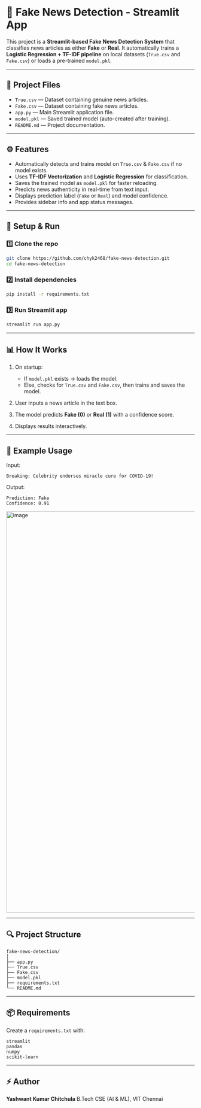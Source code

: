 # 📰 Fake News Detection - Streamlit App

This project is a **Streamlit-based Fake News Detection System** that classifies news articles as either **Fake** or **Real**. It automatically trains a **Logistic Regression + TF-IDF pipeline** on local datasets (`True.csv` and `Fake.csv`) or loads a pre-trained `model.pkl`.

---

## 📁 Project Files

* `True.csv` — Dataset containing genuine news articles.
* `Fake.csv` — Dataset containing fake news articles.
* `app.py` — Main Streamlit application file.
* `model.pkl` — Saved trained model (auto-created after training).
* `README.md` — Project documentation.

---

## ⚙️ Features

* Automatically detects and trains model on `True.csv` & `Fake.csv` if no model exists.
* Uses **TF-IDF Vectorization** and **Logistic Regression** for classification.
* Saves the trained model as `model.pkl` for faster reloading.
* Predicts news authenticity in real-time from text input.
* Displays prediction label (`Fake` or `Real`) and model confidence.
* Provides sidebar info and app status messages.

---

## 🚀 Setup & Run

### 1️⃣ Clone the repo

```bash
git clone https://github.com/chyk2468/fake-news-detection.git
cd fake-news-detection
```

### 2️⃣ Install dependencies

```bash
pip install -r requirements.txt
```

### 3️⃣ Run Streamlit app

```bash
streamlit run app.py
```

---

## 📊 How It Works

1. On startup:

   * If `model.pkl` exists → loads the model.
   * Else, checks for `True.csv` and `Fake.csv`, then trains and saves the model.
2. User inputs a news article in the text box.
3. The model predicts **Fake (0)** or **Real (1)** with a confidence score.
4. Displays results interactively.

---

## 📑 Example Usage

Input:

```
Breaking: Celebrity endorses miracle cure for COVID-19!
```

Output:

```
Prediction: Fake
Confidence: 0.91
```
<img width="1919" height="1073" alt="image" src="https://github.com/user-attachments/assets/69fefdcb-21b9-409a-9ca6-9aeda07f76a9" />

---

## 🔍 Project Structure

```
fake-news-detection/
│
├── app.py
├── True.csv
├── Fake.csv
├── model.pkl
├── requirements.txt
└── README.md
```

---

## 📦 Requirements

Create a `requirements.txt` with:

```
streamlit
pandas
numpy
scikit-learn
```

---

## ⚡ Author

**Yashwant Kumar Chitchula**
B.Tech CSE (AI & ML), VIT Chennai
